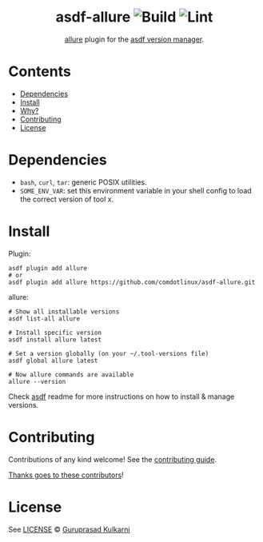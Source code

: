 <div align="center">

# asdf-allure ![Build](https://github.com/comdotlinux/asdf-allure/workflows/Build/badge.svg) ![Lint](https://github.com/comdotlinux/asdf-allure/workflows/Lint/badge.svg)

[allure](https://docs.qameta.io/allure) plugin for the [asdf version manager](https://asdf-vm.com).

</div>

# Contents

- [Dependencies](#dependencies)
- [Install](#install)
- [Why?](#why)
- [Contributing](#contributing)
- [License](#license)

# Dependencies

- `bash`, `curl`, `tar`: generic POSIX utilities.
- `SOME_ENV_VAR`: set this environment variable in your shell config to load the correct version of tool x.

# Install

Plugin:

```shell
asdf plugin add allure
# or
asdf plugin add allure https://github.com/comdotlinux/asdf-allure.git
```

allure:

```shell
# Show all installable versions
asdf list-all allure

# Install specific version
asdf install allure latest

# Set a version globally (on your ~/.tool-versions file)
asdf global allure latest

# Now allure commands are available
allure --version
```

Check [asdf](https://github.com/asdf-vm/asdf) readme for more instructions on how to
install & manage versions.

# Contributing

Contributions of any kind welcome! See the [contributing guide](contributing.md).

[Thanks goes to these contributors](https://github.com/comdotlinux/asdf-allure/graphs/contributors)!

# License

See [LICENSE](LICENSE) © [Guruprasad Kulkarni](https://github.com/comdotlinux/)
